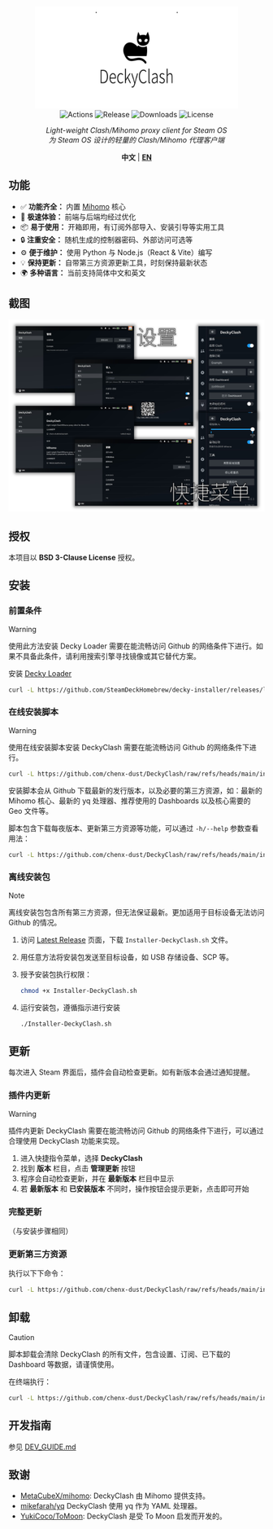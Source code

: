 <div align="center">
  <img src="./assets/logo.svg" width="400" height="200" alt="DeckyClash">
  <div>
    <img src="https://img.shields.io/github/check-runs/chenx-dust/DeckyClash/main" alt="Actions">
    <img src="https://img.shields.io/github/v/release/chenx-dust/DeckyClash" alt="Release">
    <img src="https://img.shields.io/github/downloads/chenx-dust/DeckyClash/total" alt="Downloads">
    <img src="https://img.shields.io/badge/license-BSD 3--Clause-blue" alt="License">
  </div>
  <p>
    <i>Light-weight Clash/Mihomo proxy client for Steam OS</i>
    <br>
    <i>为 Steam OS 设计的轻量的 Clash/Mihomo 代理客户端</i>
  </p>
  <p>
    <b>中文</b> | <b><a href="./README.md">EN</a></b>
  <p>
</div>

## 功能

- ✅ **功能齐全：** 内置 [Mihomo](https://github.com/MetaCubeX/mihomo) 核心
- 🚀 **极速体验：** 前端与后端均经过优化
- 📦 **易于使用：** 开箱即用，有订阅外部导入、安装引导等实用工具
- 🔒 **注重安全：** 随机生成的控制器密码、外部访问可选等
- ⚙️ **便于维护：** 使用 Python 与 Node.js（React & Vite）编写
- 💡 **保持更新：** 自带第三方资源更新工具，时刻保持最新状态
- 🌍 **多种语言：** 当前支持简体中文和英文

## 截图

![截图](./assets/screenshots-cn.png)

## 授权

本项目以 **BSD 3-Clause License** 授权。

## 安装

### 前置条件

> [!WARNING]
> 使用此方法安装 Decky Loader 需要在能流畅访问 Github 的网络条件下进行。如果不具备此条件，请利用搜索引擎寻找镜像或其它替代方案。

安装 [Decky Loader](https://github.com/SteamDeckHomebrew/decky-loader)

```sh
curl -L https://github.com/SteamDeckHomebrew/decky-installer/releases/latest/download/install_release.sh | sh
```

### 在线安装脚本

> [!WARNING]
> 使用在线安装脚本安装 DeckyClash 需要在能流畅访问 Github 的网络条件下进行。

```sh
curl -L https://github.com/chenx-dust/DeckyClash/raw/refs/heads/main/install.sh | bash
```

安装脚本会从 Github 下载最新的发行版本，以及必要的第三方资源，如：最新的 Mihomo 核心、最新的 yq 处理器、推荐使用的 Dashboards 以及核心需要的 Geo 文件等。

脚本包含下载每夜版本、更新第三方资源等功能，可以通过 `-h/--help` 参数查看用法：

```sh
curl -L https://github.com/chenx-dust/DeckyClash/raw/refs/heads/main/install.sh | bash -s -- --help
```

### 离线安装包

> [!NOTE]
> 离线安装包包含所有第三方资源，但无法保证最新。更加适用于目标设备无法访问 Github 的情况。

1. 访问 [Latest Release](https://github.com/chenx-dust/DeckyClash/releases/latest) 页面，下载 `Installer-DeckyClash.sh` 文件。

2. 用任意方法将安装包发送至目标设备，如 USB 存储设备、SCP 等。

3. 授予安装包执行权限：

   ```sh
   chmod +x Installer-DeckyClash.sh
   ```

4. 运行安装包，遵循指示进行安装

   ```sh
   ./Installer-DeckyClash.sh
   ```

## 更新

每次进入 Steam 界面后，插件会自动检查更新。如有新版本会通过通知提醒。

### 插件内更新

> [!WARNING]
> 插件内更新 DeckyClash 需要在能流畅访问 Github 的网络条件下进行，可以通过合理使用 DeckyClash 功能来实现。

1. 进入快捷指令菜单，选择 **DeckyClash**
2. 找到 **版本** 栏目，点击 **管理更新** 按钮
3. 程序会自动检查更新，并在 **最新版本** 栏目中显示
4. 若 **最新版本** 和 **已安装版本** 不同时，操作按钮会提示更新，点击即可开始

### 完整更新

（与安装步骤相同）

### 更新第三方资源

执行以下下命令：

```sh
curl -L https://github.com/chenx-dust/DeckyClash/raw/refs/heads/main/install.sh | bash -s -- --without-plugin --without-restart --yes
```

## 卸载

> [!CAUTION]
> 脚本卸载会清除 DeckyClash 的所有文件，包含设置、订阅、已下载的 Dashboard 等数据，请谨慎使用。

在终端执行：

```sh
curl -L https://github.com/chenx-dust/DeckyClash/raw/refs/heads/main/install.sh | bash -s -- --clean-uninstall
```

## 开发指南

参见 [DEV_GUIDE.md](./docs/DEV_GUIDE.md)

## 致谢

- [MetaCubeX/mihomo](https://github.com/MetaCubeX/mihomo): DeckyClash 由 Mihomo 提供支持。
- [mikefarah/yq](https://github.com/mikefarah/yq) DeckyClash 使用 yq 作为 YAML 处理器。
- [YukiCoco/ToMoon](https://github.com/YukiCoco/ToMoon): DeckyClash 是受 To Moon 启发而开发的。
